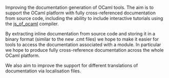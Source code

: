 Improving the documentation generation of OCaml tools. The aim is to support the OCaml platform with fully cross-referenced documentation from source code, including the ability to include interactive tutorials using the
[js_of_ocaml](http://ocsigen.org/js_of_ocaml) compiler.

By extracting inline documentation from source code and storing it in a binary format (similar to the new .cmt files) we hope to make it easier for tools to access the documentation associated with a module. In particular we hope to produce fully cross-reference documentation across the whole OCaml platform.

We also aim to improve the support for different translations of documentation via localisation files.